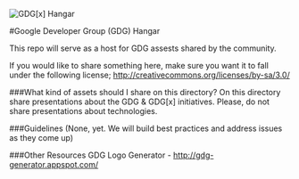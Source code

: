 ![GDG[x] Hangar](https://raw.github.com/gdg-x/hangar/master/images/logos/gdg-x/gdg-x-hangar_small.png)

#Google Developer Group (GDG) Hangar

This repo will serve as a host for GDG assests shared by the community.

If you would like to share something here, make sure you want it to fall under the following license;
http://creativecommons.org/licenses/by-sa/3.0/


###What kind of assets should I share on this directory?
On this directory share presentations about the GDG & GDG[x] initiatives. Please, do not share presentations
about technologies.


###Guidelines
(None, yet. We will build best practices and address issues as they come up)


###Other Resources
GDG Logo Generator - http://gdg-generator.appspot.com/
